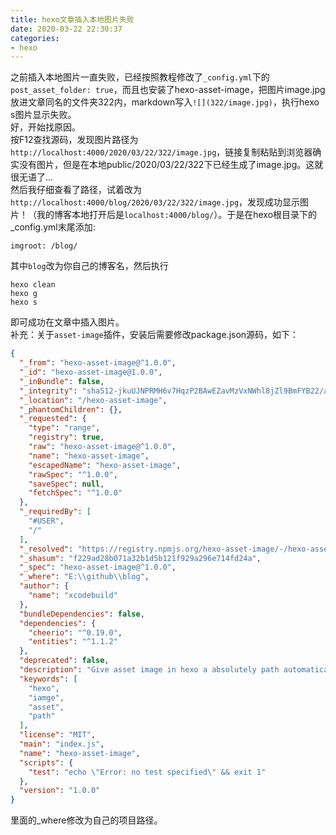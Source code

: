 ```yaml
---
title: hexo文章插入本地图片失败
date: 2020-03-22 22:30:37
categories:
- hexo
---
```

之前插入本地图片一直失败，已经按照教程修改了`_config.yml`下的`post_asset_folder: true`，而且也安装了hexo-asset-image，把图片image.jpg放进文章同名的文件夹322内，markdown写入`![](322/image.jpg)`，执行hexo s图片显示失败。<br/>
好，开始找原因。<br/>
按F12查找源码，发现图片路径为`http://localhost:4000/2020/03/22/322/image.jpg`，链接复制粘贴到浏览器确实没有图片，但是在本地public/2020/03/22/322下已经生成了image.jpg。这就很无语了...<br/>
然后我仔细查看了路径，试着改为`http://localhost:4000/blog/2020/03/22/322/image.jpg`，发现成功显示图片！（我的博客本地打开后是`localhost:4000/blog/`）。于是在hexo根目录下的_config.yml末尾添加:
<!--more-->
```
imgroot: /blog/
```
其中`blog`改为你自己的博客名，然后执行
```
hexo clean
hexo g
hexo s
```
即可成功在文章中插入图片。<br/>
补充：关于`asset-image`插件，安装后需要修改package.json源码，如下：
```json
{
  "_from": "hexo-asset-image@^1.0.0",
  "_id": "hexo-asset-image@1.0.0",
  "_inBundle": false,
  "_integrity": "sha512-jkuUJNPRMH6v7HqzP2BAwEZavMzVxNWhl8jZl9BmFYB22/aq2+zixGIhV4vedI9cLPydjn9DfII41/MMXtzJTA==",
  "_location": "/hexo-asset-image",
  "_phantomChildren": {},
  "_requested": {
    "type": "range",
    "registry": true,
    "raw": "hexo-asset-image@^1.0.0",
    "name": "hexo-asset-image",
    "escapedName": "hexo-asset-image",
    "rawSpec": "^1.0.0",
    "saveSpec": null,
    "fetchSpec": "^1.0.0"
  },
  "_requiredBy": [
    "#USER",
    "/"
  ],
  "_resolved": "https://registry.npmjs.org/hexo-asset-image/-/hexo-asset-image-1.0.0.tgz",
  "_shasum": "f229ad28b071a32b1d5b121f929a296e714fd24a",
  "_spec": "hexo-asset-image@^1.0.0",
  "_where": "E:\\github\\blog",
  "author": {
    "name": "xcodebuild"
  },
  "bundleDependencies": false,
  "dependencies": {
    "cheerio": "^0.19.0",
    "entities": "^1.1.2"
  },
  "deprecated": false,
  "description": "Give asset image in hexo a absolutely path automatically",
  "keywords": [
    "hexo",
    "iamge",
    "asset",
    "path"
  ],
  "license": "MIT",
  "main": "index.js",
  "name": "hexo-asset-image",
  "scripts": {
    "test": "echo \"Error: no test specified\" && exit 1"
  },
  "version": "1.0.0"
}

```
里面的_where修改为自己的项目路径。